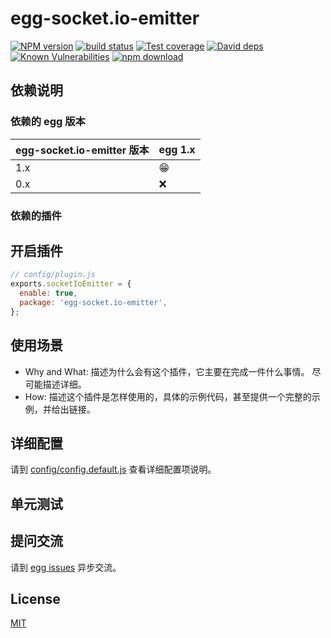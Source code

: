 # egg-socket.io-emitter

[![NPM version][npm-image]][npm-url]
[![build status][travis-image]][travis-url]
[![Test coverage][codecov-image]][codecov-url]
[![David deps][david-image]][david-url]
[![Known Vulnerabilities][snyk-image]][snyk-url]
[![npm download][download-image]][download-url]

[npm-image]: https://img.shields.io/npm/v/egg-socket.io-emitter.svg?style=flat-square
[npm-url]: https://npmjs.org/package/egg-socket.io-emitter
[travis-image]: https://img.shields.io/travis/eggjs/egg-socket.io-emitter.svg?style=flat-square
[travis-url]: https://travis-ci.org/eggjs/egg-socket.io-emitter
[codecov-image]: https://img.shields.io/codecov/c/github/eggjs/egg-socket.io-emitter.svg?style=flat-square
[codecov-url]: https://codecov.io/github/eggjs/egg-socket.io-emitter?branch=master
[david-image]: https://img.shields.io/david/eggjs/egg-socket.io-emitter.svg?style=flat-square
[david-url]: https://david-dm.org/eggjs/egg-socket.io-emitter
[snyk-image]: https://snyk.io/test/npm/egg-socket.io-emitter/badge.svg?style=flat-square
[snyk-url]: https://snyk.io/test/npm/egg-socket.io-emitter
[download-image]: https://img.shields.io/npm/dm/egg-socket.io-emitter.svg?style=flat-square
[download-url]: https://npmjs.org/package/egg-socket.io-emitter

<!--
Description here.
-->

## 依赖说明

### 依赖的 egg 版本

egg-socket.io-emitter 版本 | egg 1.x
--- | ---
1.x | 😁
0.x | ❌

### 依赖的插件
<!--

如果有依赖其它插件，请在这里特别说明。如

- security
- multipart

-->

## 开启插件

```js
// config/plugin.js
exports.socketIoEmitter = {
  enable: true,
  package: 'egg-socket.io-emitter',
};
```

## 使用场景

- Why and What: 描述为什么会有这个插件，它主要在完成一件什么事情。
尽可能描述详细。
- How: 描述这个插件是怎样使用的，具体的示例代码，甚至提供一个完整的示例，并给出链接。

## 详细配置

请到 [config/config.default.js](config/config.default.js) 查看详细配置项说明。

## 单元测试

<!-- 描述如何在单元测试中使用此插件，例如 schedule 如何触发。无则省略。-->

## 提问交流

请到 [egg issues](https://github.com/eggjs/egg/issues) 异步交流。

## License

[MIT](LICENSE)
